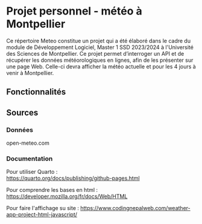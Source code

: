 # Projet personnel - météo à Montpellier

Ce répertoire Meteo constitue un projet qui a été élaboré dans le cadre du module de Développement Logiciel, Master 1 SSD 2023/2024 à l'Université des Sciences de Montpellier.
Ce projet permet d’interroger un API et de récupérer les données météorologiques en lignes, afin de les présenter sur une page Web. Celle-ci devra afficher la météo actuelle et pour les 4 jours à venir à Montpellier.

## Fonctionnalités 


## Sources
### Données
open-meteo.com
### Documentation
Pour utiliser Quarto :  
https://quarto.org/docs/publishing/github-pages.html   

Pour comprendre les bases en html :  
https://developer.mozilla.org/fr/docs/Web/HTML

Pour faire l'affichage su site :
https://www.codingnepalweb.com/weather-app-project-html-javascript/
